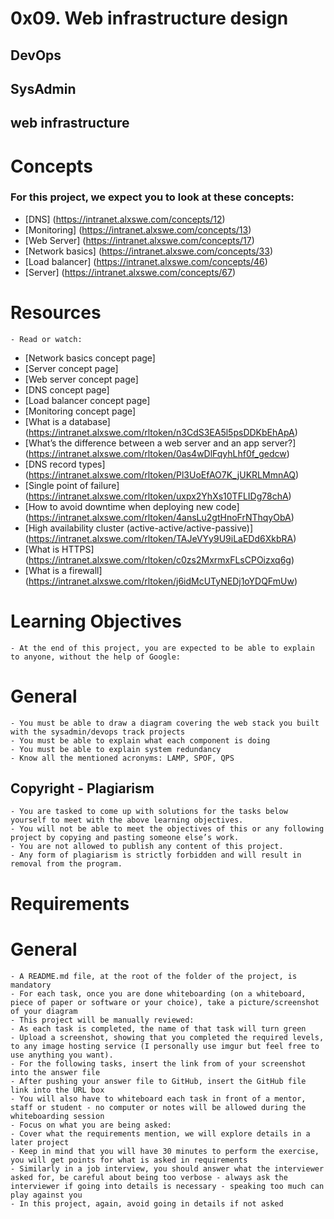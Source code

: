 # 0x09. Web infrastructure design
## DevOps

## SysAdmin

## web infrastructure

# Concepts
### For this project, we expect you to look at these concepts:

- [DNS] (https://intranet.alxswe.com/concepts/12)
- [Monitoring] (https://intranet.alxswe.com/concepts/13)
- [Web Server] (https://intranet.alxswe.com/concepts/17)
- [Network basics] (https://intranet.alxswe.com/concepts/33)
- [Load balancer] (https://intranet.alxswe.com/concepts/46)
- [Server] (https://intranet.alxswe.com/concepts/67)

# Resources
	- Read or watch:

- [Network basics concept page]
- [Server concept page]
- [Web server concept page]
- [DNS concept page]
- [Load balancer concept page]
- [Monitoring concept page]
- [What is a database] (https://intranet.alxswe.com/rltoken/n3CdS3EA5l5psDDKbEhApA)
- [What’s the difference between a web server and an app server?] (https://intranet.alxswe.com/rltoken/0as4wDlFqyhLhf0f_gedcw)
- [DNS record types] (https://intranet.alxswe.com/rltoken/Pl3UoEfAO7K_jUKRLMmnAQ)
- [Single point of failure] (https://intranet.alxswe.com/rltoken/uxpx2YhXs10TFLIDg78chA)
- [How to avoid downtime when deploying new code] (https://intranet.alxswe.com/rltoken/4ansLu2gtHnoFrNThqyObA)
- [High availability cluster (active-active/active-passive)] (https://intranet.alxswe.com/rltoken/TAJeVYy9U9iLaEDd6XkbRA)
- [What is HTTPS] (https://intranet.alxswe.com/rltoken/c0zs2MxrmxFLsCPOizxq6g)
- [What is a firewall] (https://intranet.alxswe.com/rltoken/j6idMcUTyNEDj1oYDQFmUw)

# Learning Objectives

	- At the end of this project, you are expected to be able to explain to anyone, without the help of Google:

# General

	- You must be able to draw a diagram covering the web stack you built with the sysadmin/devops track projects
	- You must be able to explain what each component is doing
	- You must be able to explain system redundancy
	- Know all the mentioned acronyms: LAMP, SPOF, QPS

## Copyright - Plagiarism
	- You are tasked to come up with solutions for the tasks below yourself to meet with the above learning objectives.
	- You will not be able to meet the objectives of this or any following project by copying and pasting someone else’s work.
	- You are not allowed to publish any content of this project.
	- Any form of plagiarism is strictly forbidden and will result in removal from the program.

# Requirements
# General

	- A README.md file, at the root of the folder of the project, is mandatory
	- For each task, once you are done whiteboarding (on a whiteboard, piece of paper or software or your choice), take a picture/screenshot of your diagram
	- This project will be manually reviewed:
	- As each task is completed, the name of that task will turn green
	- Upload a screenshot, showing that you completed the required levels, to any image hosting service (I personally use imgur but feel free to use anything you want).
	- For the following tasks, insert the link from of your screenshot into the answer file
	- After pushing your answer file to GitHub, insert the GitHub file link into the URL box
	- You will also have to whiteboard each task in front of a mentor, staff or student - no computer or notes will be allowed during the whiteboarding session
	- Focus on what you are being asked:
	- Cover what the requirements mention, we will explore details in a later project
	- Keep in mind that you will have 30 minutes to perform the exercise, you will get points for what is asked in requirements
	- Similarly in a job interview, you should answer what the interviewer asked for, be careful about being too verbose - always ask the interviewer if going into details is necessary - speaking too much can play against you
	- In this project, again, avoid going in details if not asked